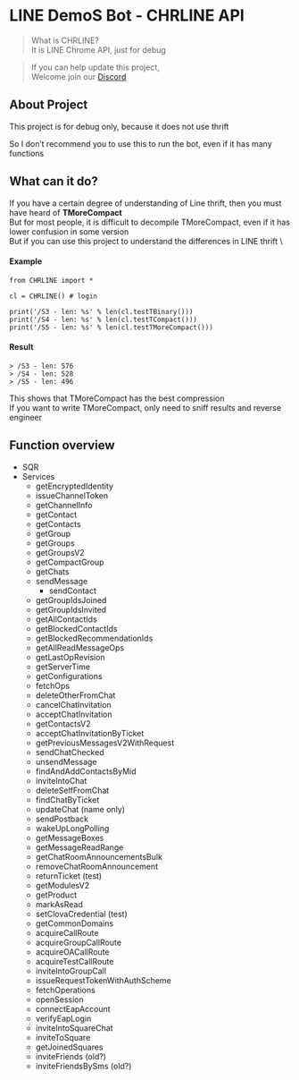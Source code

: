 # LINE DemoS Bot - CHRLINE API

>What is CHRLINE?\
>It is LINE Chrome API, just for debug

>If you can help update this project, \
Welcome join our [Discord](https://discord.gg/vQrMbjA)

## About Project
This project is for debug only, because it does not use thrift

So I don’t recommend you to use this to run the bot, even if it has many functions

## What can it do?
If you have a certain degree of understanding of Line thrift, then you must have heard of **TMoreCompact** \
But for most people, it is difficult to decompile TMoreCompact, even if it has lower confusion in some version \
But if you can use this project to understand the differences in LINE thrift
\
####  Example
```
from CHRLINE import *

cl = CHRLINE() # login

print('/S3 - len: %s' % len(cl.testTBinary()))
print('/S4 - len: %s' % len(cl.testTCompact()))
print('/S5 - len: %s' % len(cl.testTMoreCompact()))
```
####  Result
```
> /S3 - len: 576
> /S4 - len: 528
> /S5 - len: 496
```
This shows that TMoreCompact has the best compression\
If you want to write TMoreCompact, only need to sniff results and reverse engineer


## Function overview
- SQR 
- Services
    - getEncryptedIdentity
    - issueChannelToken
    - getChannelInfo
    - getContact
    - getContacts
    - getGroup
    - getGroups
    - getGroupsV2
    - getCompactGroup
    - getChats
    - sendMessage
        - sendContact
    - getGroupIdsJoined
    - getGroupIdsInvited
    - getAllContactIds
    - getBlockedContactIds
    - getBlockedRecommendationIds
    - getAllReadMessageOps
    - getLastOpRevision
    - getServerTime
    - getConfigurations
    - fetchOps
    - deleteOtherFromChat
    - cancelChatInvitation
    - acceptChatInvitation
    - getContactsV2
    - acceptChatInvitationByTicket
    - getPreviousMessagesV2WithRequest
    - sendChatChecked
    - unsendMessage
    - findAndAddContactsByMid
    - inviteIntoChat
    - deleteSelfFromChat
    - findChatByTicket
    - updateChat (name only)
    - sendPostback
    - wakeUpLongPolling
    - getMessageBoxes
    - getMessageReadRange
    - getChatRoomAnnouncementsBulk
    - removeChatRoomAnnouncement
    - returnTicket (test)
    - getModulesV2
    - getProduct
    - markAsRead
    - setClovaCredential (test)
    - getCommonDomains
    - acquireCallRoute
    - acquireGroupCallRoute
    - acquireOACallRoute
    - acquireTestCallRoute
    - inviteIntoGroupCall
    - issueRequestTokenWithAuthScheme
    - fetchOperations
    - openSession
    - connectEapAccount
    - verifyEapLogin
    - inviteIntoSquareChat
    - inviteToSquare
    - getJoinedSquares
    - inviteFriends (old?)
    - inviteFriendsBySms (old?)

